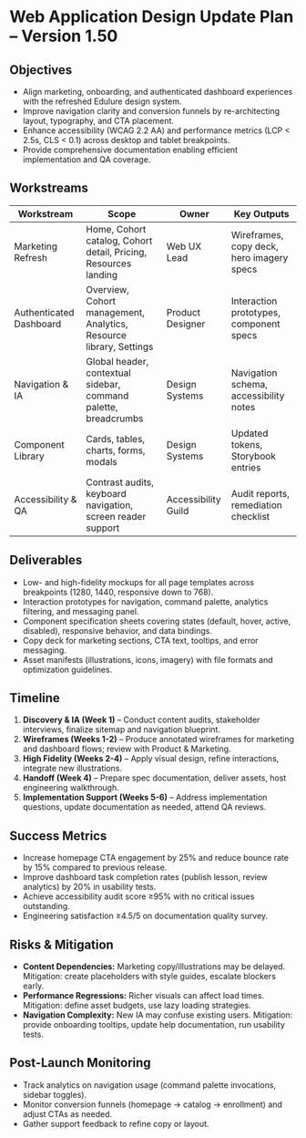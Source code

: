 # Web Application Design Update Plan – Version 1.50

## Objectives
- Align marketing, onboarding, and authenticated dashboard experiences with the refreshed Edulure design system.
- Improve navigation clarity and conversion funnels by re-architecting layout, typography, and CTA placement.
- Enhance accessibility (WCAG 2.2 AA) and performance metrics (LCP < 2.5s, CLS < 0.1) across desktop and tablet breakpoints.
- Provide comprehensive documentation enabling efficient implementation and QA coverage.

## Workstreams
| Workstream | Scope | Owner | Key Outputs |
| --- | --- | --- | --- |
| Marketing Refresh | Home, Cohort catalog, Cohort detail, Pricing, Resources landing | Web UX Lead | Wireframes, copy deck, hero imagery specs |
| Authenticated Dashboard | Overview, Cohort management, Analytics, Resource library, Settings | Product Designer | Interaction prototypes, component specs |
| Navigation & IA | Global header, contextual sidebar, command palette, breadcrumbs | Design Systems | Navigation schema, accessibility notes |
| Component Library | Cards, tables, charts, forms, modals | Design Systems | Updated tokens, Storybook entries |
| Accessibility & QA | Contrast audits, keyboard navigation, screen reader support | Accessibility Guild | Audit reports, remediation checklist |

## Deliverables
- Low- and high-fidelity mockups for all page templates across breakpoints (1280, 1440, responsive down to 768).
- Interaction prototypes for navigation, command palette, analytics filtering, and messaging panel.
- Component specification sheets covering states (default, hover, active, disabled), responsive behavior, and data bindings.
- Copy deck for marketing sections, CTA text, tooltips, and error messaging.
- Asset manifests (illustrations, icons, imagery) with file formats and optimization guidelines.

## Timeline
1. **Discovery & IA (Week 1)** – Conduct content audits, stakeholder interviews, finalize sitemap and navigation blueprint.
2. **Wireframes (Weeks 1-2)** – Produce annotated wireframes for marketing and dashboard flows; review with Product & Marketing.
3. **High Fidelity (Weeks 2-4)** – Apply visual design, refine interactions, integrate new illustrations.
4. **Handoff (Week 4)** – Prepare spec documentation, deliver assets, host engineering walkthrough.
5. **Implementation Support (Weeks 5-6)** – Address implementation questions, update documentation as needed, attend QA reviews.

## Success Metrics
- Increase homepage CTA engagement by 25% and reduce bounce rate by 15% compared to previous release.
- Improve dashboard task completion rates (publish lesson, review analytics) by 20% in usability tests.
- Achieve accessibility audit score ≥95% with no critical issues outstanding.
- Engineering satisfaction ≥4.5/5 on documentation quality survey.

## Risks & Mitigation
- **Content Dependencies:** Marketing copy/illustrations may be delayed. Mitigation: create placeholders with style guides, escalate blockers early.
- **Performance Regressions:** Richer visuals can affect load times. Mitigation: define asset budgets, use lazy loading strategies.
- **Navigation Complexity:** New IA may confuse existing users. Mitigation: provide onboarding tooltips, update help documentation, run usability tests.

## Post-Launch Monitoring
- Track analytics on navigation usage (command palette invocations, sidebar toggles).
- Monitor conversion funnels (homepage → catalog → enrollment) and adjust CTAs as needed.
- Gather support feedback to refine copy or layout.
